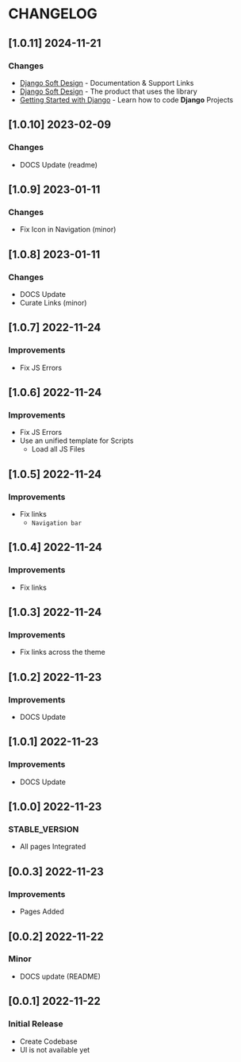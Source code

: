 # CHANGELOG

## [1.0.11] 2024-11-21
### Changes

- [Django Soft Design](https://app-generator.dev/docs/products/django-libs/theme-soft-design.html) - Documentation & Support Links
- [Django Soft Design](https://app-generator.dev/product/soft-ui-design/django/) - The product that uses the library
- [Getting Started with Django](https://app-generator.dev/docs/technologies/django/index.html) - Learn how to code **Django** Projects

## [1.0.10] 2023-02-09
### Changes

- DOCS Update (readme)

## [1.0.9] 2023-01-11
### Changes

- Fix Icon in Navigation (minor)

## [1.0.8] 2023-01-11
### Changes

- DOCS Update
- Curate Links (minor) 

## [1.0.7] 2022-11-24
### Improvements

- Fix JS Errors 

## [1.0.6] 2022-11-24
### Improvements

- Fix JS Errors 
- Use an unified template for Scripts
  - Load all JS Files

## [1.0.5] 2022-11-24
### Improvements

- Fix links
  - `Navigation bar` 

## [1.0.4] 2022-11-24
### Improvements

- Fix links

## [1.0.3] 2022-11-24
### Improvements

- Fix links across the theme

## [1.0.2] 2022-11-23
### Improvements

- DOCS Update

## [1.0.1] 2022-11-23
### Improvements

- DOCS Update

## [1.0.0] 2022-11-23
### STABLE_VERSION

- All pages Integrated

## [0.0.3] 2022-11-23
### Improvements

- Pages Added   

## [0.0.2] 2022-11-22
### Minor

- DOCS update (README)

## [0.0.1] 2022-11-22
### Initial Release

- Create Codebase
- UI is not available yet
